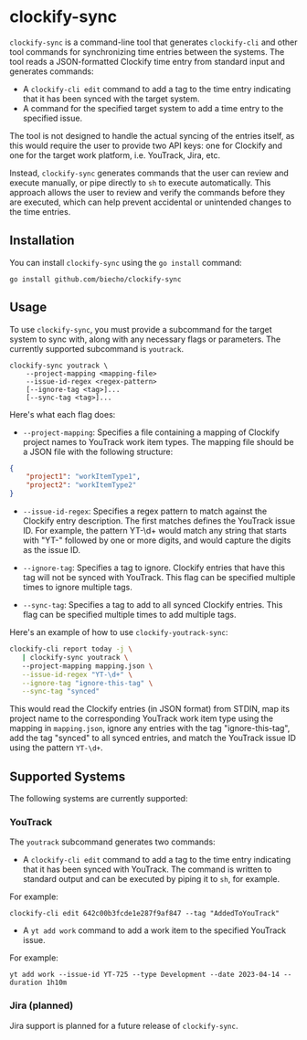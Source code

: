 # clockify-sync

`clockify-sync` is a command-line tool that generates `clockify-cli`
and other tool commands for synchronizing time entries between the systems. 
The tool reads a JSON-formatted Clockify time entry from standard input 
and generates commands:

- A `clockify-cli edit` command to add a tag to the time entry indicating 
that it has been synced with the target system.
- A command for the specified target system to add a time entry to the specified issue.

The tool is not designed to handle the actual syncing of the entries itself, 
as this would require the user to provide two API keys: one for Clockify
and one for the target work platform, i.e. YouTrack, Jira, etc.

Instead, `clockify-sync` generates commands that the user can 
review and execute manually, or pipe directly to `sh` to execute automatically. 
This approach allows the user to review and verify the commands before they are executed, 
which can help prevent accidental or unintended changes to the time entries.

## Installation

You can install `clockify-sync` using the `go install` command:

`go install github.com/biecho/clockify-sync`

## Usage

To use `clockify-sync`, you must provide a subcommand for the target system 
to sync with, along with any necessary flags or parameters.
The currently supported subcommand is `youtrack`.

```
clockify-sync youtrack \
    --project-mapping <mapping-file> 
    --issue-id-regex <regex-pattern>
    [--ignore-tag <tag>]... 
    [--sync-tag <tag>]...
```

Here's what each flag does:

- `--project-mapping`: Specifies a file containing a mapping of Clockify project 
names to YouTrack work item types. The mapping file should be a JSON file with 
the following structure:

```json
{
    "project1": "workItemType1",
    "project2": "workItemType2"
}
```

- `--issue-id-regex`: Specifies a regex pattern to match against the Clockify 
entry description. The first matches defines the YouTrack issue ID. For example, 
the pattern YT-\d+ would match any string that starts with "YT-" followed by one 
or more digits, and would capture the digits as the issue ID.

- `--ignore-tag`: Specifies a tag to ignore. Clockify entries that have 
this tag will not be synced with YouTrack. This flag can be specified multiple
times to ignore multiple tags.

- `--sync-tag`: Specifies a tag to add to all synced Clockify entries.
This flag can be specified multiple times to add multiple tags.

Here's an example of how to use `clockify-youtrack-sync`:

```bash
clockify-cli report today -j \
   | clockify-sync youtrack \ 
   --project-mapping mapping.json \
   --issue-id-regex "YT-\d+" \
   --ignore-tag "ignore-this-tag" \
   --sync-tag "synced" 
```

This would read the Clockify entries (in JSON format) from STDIN, map its project name 
to the corresponding YouTrack work item type using the mapping in `mapping.json`,
ignore any entries with the tag "ignore-this-tag", add the tag "synced" 
to all synced entries, and match the YouTrack issue ID using the pattern `YT-\d+`.

## Supported Systems

The following systems are currently supported:

### YouTrack

The `youtrack` subcommand generates two commands:

- A `clockify-cli edit` command to add a tag to the time entry indicating 
that it has been synced with YouTrack. The command is written to standard output 
and can be executed by piping it to `sh`, for example.

For example:

`clockify-cli edit 642c00b3fcde1e287f9af847 --tag "AddedToYouTrack"`

- A `yt add work` command to add a work item to the specified YouTrack issue. 

For example:

`yt add work --issue-id YT-725 --type Development --date 2023-04-14 --duration 1h10m`

### Jira (planned)

Jira support is planned for a future release of `clockify-sync`.